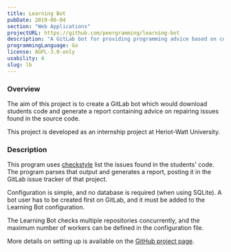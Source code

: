 ```yaml
---
title: Learning Bot
pubDate: 2019-06-04
section: "Web Applications"
projectURL: https://github.com/peergramming/learning-bot
description: "A GitLab bot for providing programming advice based on code repair tools."
programmingLanguage: Go
license: AGPL-3.0-only
usability: 4
slug: lb
---
```


### Overview

The aim of this project is to create a GitLab bot which would download students
code and generate a report containing advice on repairing issues found in the source code.

This project is developed as an internship project at Heriot-Watt University.

### Description

This program uses [checkstyle] list the issues found in the students' code. The
program parses that output and generates a report, posting it in the GitLab
issue tracker of that project.

Configuration is simple, and no database is required (when using SQLite). A bot
user has to be created first on GitLab, and it must be added to the Learning
Bot configuration.

The Learning Bot checks multiple repositories concurrently, and the maximum
number of workers can be defined in the configuration file.

More details on setting up is available on the [GitHub project page](https://github.com/peergramming/learning-bot).

[checkstyle]: https://checkstyle.org/
